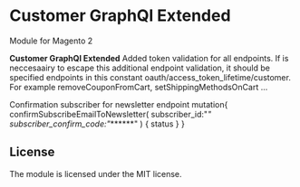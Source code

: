 # Customer GraphQl Extended
Module for Magento 2

**Customer GraphQl Extended** Added token validation for all endpoints.
If is neccesaairy to escape this additional endpoint validation,
it should be specified endpoints in this constant
oauth/access_token_lifetime/customer.
For example removeCouponFromCart, setShippingMethodsOnCart ...

Confirmation subscriber for newsletter endpoint
mutation{
    confirmSubscribeEmailToNewsletter(
        subscriber_id:"*"
        subscriber_confirm_code:"*******"
    )
    {
        status
    }
}

## License

The module is licensed under the MIT license.


